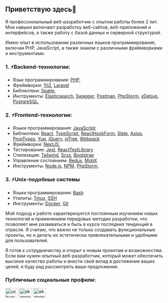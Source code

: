 ## Приветствую здесь👋

Я профессиональный веб-разработчик с опытом работы более 2 лет. 
Мои навыки включают разработку веб-сайтов, веб-приложений и интерфейсов, а также работу с базой данных и серверной структурой.

Имею опыт в использовании различных языков программирования, включая PHP, JavaScript, а также знаком с различными фреймворками и инструментами.

### 1. ⚡Backend-технологии:
- Язык программирования: 
  [PHP](https://www.php.net/),
- Фреймворки:
  [Yii2](https://www.yiiframework.com/),
  [Laravel](https://laravel.com/)
- Библиотеки:
  [Spatie](https://spatie.be/),
- Инструменты: 
  [Elasticsearch](https://www.elastic.co/),
  [Swagger](https://swagger.io/),
  [Postman](https://www.postman.com/),
  [PhpStorm](https://www.jetbrains.com/phpstorm/),
  [xDebug](https://xdebug.org/),
  [PostgreSQL](https://www.postgresql.org/),

### 2. ⚡Frontend-технологии:
- Языки программирования:
  [JavaScript](https://developer.mozilla.org/en-US/docs/Web/JavaScript)
- Библиотеки:
  [React](https://reactjs.org/),
  [TypeScript](https://www.typescriptlang.org/),
  [ReactHookForm](https://react-hook-form.com/),
  [Slate](https://docs.slatejs.org/),
  [Axios](https://github.com/axios/axios),
  [PropTypes](https://www.npmjs.com/package/prop-types),
  [Yup](https://github.com/jquense/yup),
  [jQuery](https://jquery.com/),
  [jsTree](https://www.jstree.com/),
  [Webpack](https://webpack.js.org/)
- Фреймворки:
  [NextJS](https://nextjs.org/), 
- Тестирование:
  [Jest](https://jestjs.io/), 
  [ReactTestLibrary](https://testing-library.com/docs/react-testing-library/intro/)
- Стилизация: 
  [Tailwind](https://tailwindcss.com/),
  [Scss](https://sass-lang.com/),
  [Bootstrap](https://getbootstrap.com/)
- Управление состоянием:
  [Redux](https://redux.js.org/), 
  [MobX](https://mobx.js.org/README.html)
- Инструменты:
  [Node.js](https://nodejs.org/en),
  [NPM](https://www.npmjs.com/),
  [PhpStorm](https://www.jetbrains.com/webstorm/),

### 3. ⚡Unix-подобные системы

- Языки программирования:
  [Bash](https://www.gnu.org/software/bash/manual/bash.html)
- Утилиты:
  [Tmux](https://manpages.ubuntu.com/manpages/trusty/man1/tmux.1.html),
  [SSH](https://www.openssh.com/manual.html)
- Инструменты:
  [Docker](https://docs.docker.com/),
  [Git](https://git-scm.com/)

Мой подход к работе характеризуется постоянным изучением новых технологий и применением передовых методик разработки, 
что позволяет мне развиваться и быть в курсе последних тенденций в отрасли.
Я считаю, что важно не только создавать функциональные проекты, но и делать их эстетически привлекательными и удобными для пользователей.

Я готов к сотрудничеству и открыт к новым проектам и возможностям. 
Если вам нужен опытный веб-разработчик, который может обеспечить высокое качество работы и внести свой вклад в достижение ваших целей, 
я буду рад рассмотреть ваши предложения.

<h3 align="left">Публичные социальные профили:</h3>
<p align="left">
  <a href="https://vk.com/id173637019" target="blank"><img align="center" src="https://raw.githubusercontent.com/rahuldkjain/github-profile-readme-generator/master/src/images/icons/Social/vk.svg" alt="uckusrcohuy6t4sei-rvzcqq" height="30" width="40" /></a>
  <a href="https://ru.stackoverflow.com/users/446152/ekangash" target="blank"><img align="center" src="https://raw.githubusercontent.com/rahuldkjain/github-profile-readme-generator/master/src/images/icons/Social/stack-overflow.svg" alt="ekangash" height="30" width="40" /></a>
  <a href="https://t.me/ekangash" target="blank"><img align="center" src="https://pngset.com/images/telegram-new-logo-text-symbol-graphics-art-transparent-png-1597903.png" alt="ekangash" height="30" width="40" /></a>
</p>
